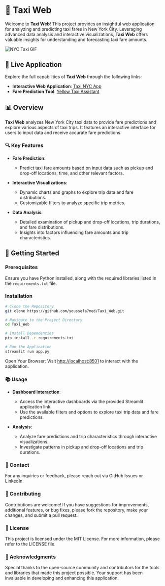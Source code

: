 
# 🚖 Taxi Web

Welcome to **Taxi Web**! This project provides an insightful web application for analyzing and predicting taxi fares in New York City. Leveraging advanced data analysis and interactive visualizations, **Taxi Web** offers valuable insights for understanding and forecasting taxi fare amounts.

![NYC Taxi GIF](https://media.giphy.com/media/SLr8qaoRH6Hmw/200.gif)

## 🌟 Live Application

Explore the full capabilities of **Taxi Web** through the following links:

- **Interactive Web Application**: [Taxi NYC App](https://taxi-nyc.streamlit.app/)
- **Fare Prediction Tool**: [Yellow Taxi Assistant](https://yellowtaxiassistant.netlify.app/)

## 📊 Overview

**Taxi Web** analyzes New York City taxi data to provide fare predictions and explore various aspects of taxi trips. It features an interactive interface for users to input data and receive accurate fare predictions.

### 🔍 Key Features

- **Fare Prediction**:
  - Predict taxi fare amounts based on input data such as pickup and drop-off locations, time, and other relevant factors.

- **Interactive Visualizations**:
  - Dynamic charts and graphs to explore trip data and fare distributions.
  - Customizable filters to analyze specific trip metrics.

- **Data Analysis**:
  - Detailed examination of pickup and drop-off locations, trip durations, and fare distributions.
  - Insights into factors influencing fare amounts and trip characteristics.

## 🚀 Getting Started

### Prerequisites

Ensure you have Python installed, along with the required libraries listed in the `requirements.txt` file.

### Installation

```bash
# Clone the Repository
git clone https://github.com/youssefa7med/Taxi_Web.git

# Navigate to the Project Directory
cd Taxi_Web

# Install Dependencies
pip install -r requirements.txt

# Run the Application
streamlit run app.py
```

Open Your Browser: Visit [http://localhost:8501](http://localhost:8501) to interact with the application.

### 📚 Usage

- **Dashboard Interaction**:
  - Access the interactive dashboards via the provided Streamlit application link.
  - Use the available filters and options to explore taxi trip data and fare predictions.

- **Analysis**:
  - Analyze fare predictions and trip characteristics through interactive visualizations.
  - Investigate patterns in pickup and drop-off locations and trip durations.

### 💬 Contact

For any inquiries or feedback, please reach out via GitHub Issues or LinkedIn.

### 🎯 Contributing

Contributions are welcome! If you have suggestions for improvements, additional features, or bug fixes, please fork the repository, make your changes, and submit a pull request.

### 📝 License

This project is licensed under the MIT License. For more information, please refer to the LICENSE file.

### 🙏 Acknowledgments

Special thanks to the open-source community and contributors for the tools and libraries that made this project possible. Your support has been invaluable in developing and enhancing this application.

